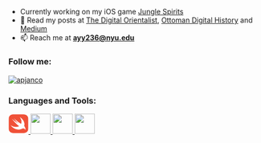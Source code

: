 - Currently working on my iOS game [Jungle Spirits](https://apps.apple.com/us/app/jungle-spirits/id6450963181)
- 🔖 Read my posts at [The Digital Orientalist](https://digitalorientalist.com/author/yuksekyusuf/), [Ottoman Digital History](https://www.digitalottomanstudies.com/post/natural-language-processing-in-ottoman-turkish-opportunities-and-drawbacks) and [Medium](https://medium.com/@ayy236)
- 📫 Reach me at **ayy236@nyu.edu**
  

<h3 align="left">Follow me:</h3>
<p align="left">
<a href="https://twitter.com/ay_yuksek" target="blank"><img align="center" src="https://upload.wikimedia.org/wikipedia/sco/thumb/9/9f/Twitter_bird_logo_2012.svg/1200px-Twitter_bird_logo_2012.svg.png" alt="apjanco" height="30" width="40" /></a>
</p>


<h3 align="left">Languages and Tools:</h3>
<p align="left"> 
<a href="https://developer.apple.com/swift/" target="_blank"> <img src="https://raw.githubusercontent.com/devicons/devicon/master/icons/swift/swift-original.svg")
"alt="swift" width="40" height="40"/> </a>
<a href="https://www.python.org/" target="_blank"> <img src="https://upload.wikimedia.org/wikipedia/commons/c/c3/Python-logo-notext.svg")
"alt="python" width="40" height="40"/> </a> 
<a href="https://isocpp.org" target="_blank"> <img src="https://raw.githubusercontent.com/isocpp/logos/master/cpp_logo.png")
"alt="C++" width="40" height="40"/> </a> 
<a href="https://www.r-project.org/" target="_blank"> <img src="https://www.r-project.org/logo/Rlogo.svg")
"alt="R" width="40" height="40"/> </a> 
</p>
  
  
